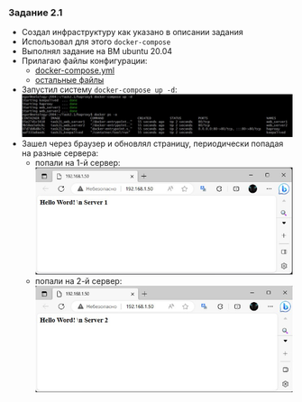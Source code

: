 ### Задание 2.1
* Создал инфраструктуру как указано в описании задания
* Использовал для этого `docker-compose`
* Выполнял задание на ВМ ubuntu 20.04
* Прилагаю файлы конфигурации:
    - [docker-compose.yml](/2.1/source/docker-compose.yml)
    - [остальные файлы](/2.1/source/)
* Запустил систему `docker-compose up -d`:  
    ![](/2.1/image/2-1-1.jpg)
* Зашел через браузер и обновлял страницу, периодически попадая на разные сервера:  
    - попали на 1-й сервер:  
    ![](/2.1/image/2-1-3.jpg)  
    - попали на 2-й сервер:
    ![](/2.1/image/2-1-2.jpg)
